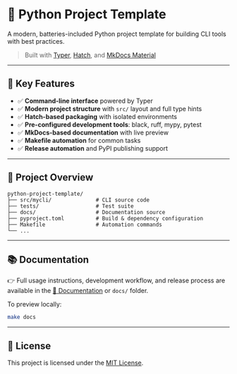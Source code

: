 # 🧰 Python Project Template

A modern, batteries-included Python project template for building CLI tools with best practices.

> Built with [Typer](https://typer.tiangolo.com/), [Hatch](https://hatch.pypa.io/), and [MkDocs Material](https://squidfunk.github.io/mkdocs-material/)

---

## 🚀 Key Features

- ✅ **Command-line interface** powered by Typer
- ✅ **Modern project structure** with `src/` layout and full type hints
- ✅ **Hatch-based packaging** with isolated environments
- ✅ **Pre-configured development tools**: black, ruff, mypy, pytest
- ✅ **MkDocs-based documentation** with live preview
- ✅ **Makefile automation** for common tasks
- ✅ **Release automation** and PyPI publishing support

---

## 📂 Project Overview

```
python-project-template/
├── src/mycli/              # CLI source code
├── tests/                  # Test suite
├── docs/                   # Documentation source
├── pyproject.toml          # Build & dependency configuration
├── Makefile                # Automation commands
└── ...
```

---

## 📚 Documentation

👉 Full usage instructions, development workflow, and release process are available in the [📖 Documentation](https://your-docs-url/) or `docs/` folder.

To preview locally:

```bash
make docs
```

---

## 📄 License

This project is licensed under the [MIT License](LICENSE).

